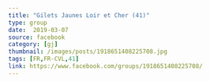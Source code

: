 ```yaml
---
title: "Gilets Jaunes Loir et Cher (41)"
type: group
date:  2019-03-07
source: facebook
category: [gj]
thumbnail: /images/posts/1918651408225708.jpg
tags: [FR,FR-CVL,41]
link: https://www.facebook.com/groups/1918651408225708/
---
```

